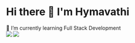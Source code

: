# Hi there 👋 I'm Hymavathi
🌱 I’m currently learning Full Stack Development<br>
<img align="left" src="https://github-readme-stats.vercel.app/api?username=HymavathiBonamsetty&show_icons=true&theme=radical"/>
<img align="left" src="https://github-readme-stats.vercel.app/api/top-langs/?username=HymavathiBonamsetty&hide_progress=true)](https://github.com/anuraghazra/github-readme-stats"/>



<!--
**HymavathiBonamsetty/HymavathiBonamsetty** is a ✨ _special_ ✨ repository because its `README.md` (this file) appears on your GitHub profile.

Here are some ideas to get you started:

- 🔭 I’m currently working on ...
- 🌱 I’m currently learning ...
- 👯 I’m looking to collaborate on ...
- 🤔 I’m looking for help with ...
- 💬 Ask me about ...
- 📫 How to reach me: ...
- 😄 Pronouns: ...
- ⚡ Fun fact: ...
-->
